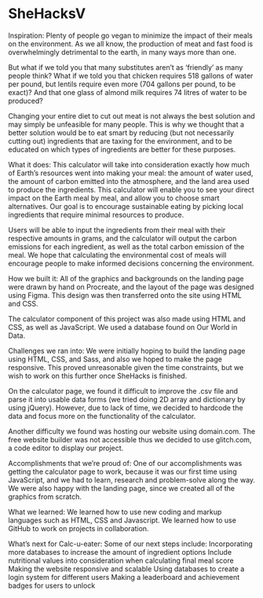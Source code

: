 # SheHacksV
Inspiration:
Plenty of people go vegan to minimize the impact of their meals on the environment. As we all know, the production of meat and fast food is overwhelmingly detrimental to the earth, in many ways more than one. 

But what if we told you that many substitutes aren’t as ‘friendly’ as many people think? What if we told you that chicken requires 518 gallons of water per pound, but
lentils require even more (704 gallons per pound, to be exact)? And that one glass of almond milk requires 74 litres of water to be produced?

Changing your entire diet to cut out meat is not always the best solution and may simply be unfeasible for many people. This is why we thought that a better solution would be to eat smart by reducing (but not necessarily cutting out) ingredients that are taxing for the environment, and to be educated on which types of ingredients are better for these purposes.

What it does:
This calculator will take into consideration exactly how much of Earth’s resources went into making your meal: the amount of water used, the amount of carbon emitted into the atmosphere, and the land area used to produce the ingredients. This calculator will enable you to see your direct impact on the Earth meal by meal, and allow you to choose smart alternatives. Our goal is to encourage sustainable eating by picking local ingredients that require minimal resources to produce.

Users will be able to input the ingredients from their meal with their respective amounts in grams, and the calculator will output the carbon emissions for each ingredient, as well as the total carbon emission of the meal. We hope that calculating the environmental cost of meals will encourage people to make informed decisions concerning the environment.

How we built it:
All of the graphics and backgrounds on the landing page were drawn by hand on Procreate, and the layout of the page was designed using Figma. This design was then transferred onto the site using HTML and CSS.

The calculator component of this project was also made using HTML and CSS, as well as JavaScript. We used a database found on Our World in Data.


Challenges we ran into:
We were initially hoping to build the landing page using HTML, CSS, and Sass, and also we hoped to make the page responsive. This proved unreasonable given the time constraints, but we wish to work on this further once SheHacks is finished.

On the calculator page, we found it difficult to improve the .csv file and parse it into usable data forms (we tried doing 2D array and dictionary by using jQuery). However, due to lack of time, we decided to hardcode the data and focus more on the functionality of the calculator.

Another difficulty we found was hosting our website using domain.com. The free website builder was not accessible thus we decided to use glitch.com, a code editor to display our project. 


Accomplishments that we’re proud of:
One of our accomplishments was getting the calculator page to work, because it was our first time using JavaScript, and we had to learn, research and problem-solve along the way. We were also happy with the landing page, since we created all of the graphics from scratch.

What we learned:
We learned how to use new coding and markup languages such as HTML, CSS and Javascript.  We learned how to use GitHub to work on projects in collaboration. 

What’s next for Calc-u-eater:
Some of our next steps include:
Incorporating more databases to increase the amount of ingredient options
Include nutritional values into consideration when calculating final meal score
Making the website responsive and scalable
Using databases to create a login system for different users
Making a leaderboard and achievement badges for users to unlock
